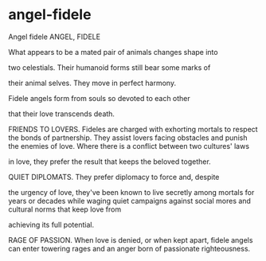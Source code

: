 # angel-fidele
Angel fidele 
ANGEL, FIDELE

 What appears to be a mated pair of animals changes shape into

 two celestials. Their humanoid forms still bear some marks of

 their animal selves. They move in perfect harmony.

 Fidele angels form from souls so devoted to each other

 that their love transcends death.

 FRIENDS TO LOVERS. Fideles are charged with exhorting mortals to respect the bonds of partnership. They assist lovers facing obstacles and punish the enemies of love. Where there is a conflict between two cultures' laws

 in love, they prefer the result that keeps the beloved together.

 QUIET DIPLOMATS. They prefer diplomacy to force and, despite

 the urgency of love, they've been known to live secretly among mortals for years or decades while waging quiet campaigns against social mores and cultural norms that keep love from

 achieving its full potential.

 RAGE OF PASSION. When love is denied, or when kept apart, fidele angels can enter towering rages and an anger born of passionate righteousness.
